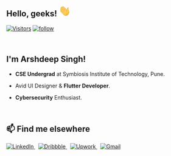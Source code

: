 
<h2> Hello, geeks! <img src="./wave.gif" height="30px"> </h2>

[![Visitors](https://visitor-badge.glitch.me/badge?page_id=ar33h.ar33h)](https://github.com/ar33h)
[![follow](https://img.shields.io/github/followers/ar33h)](https://github.com/ar33h?tab=followers)

<br>
<h2> I'm Arshdeep Singh! </h2>

-  <b>CSE Undergrad</b> at Symbiosis Institute of Technology, Pune. 

-  Avid UI Designer & <b>Flutter Developer</b>.

-  <b>Cybersecurity</b> Enthusiast.

<br>
<h2> 📫 Find me elsewhere </h2>

<a href="https://www.linkedin.com/in/ar33h/">![LinkedIn](https://img.shields.io/badge/LinkedIn-0077B5?style=for-the-badge&logo=linkedin&logoColor=white) </a> &nbsp;
<a href="https://dribbble.com/ar33h">![Dribbble](https://img.shields.io/badge/Dribbble-EA4C89?style=for-the-badge&logo=dribbble&logoColor=white) </a> &nbsp;
<a href="https://www.upwork.com/o/profiles/users/~01ca68ef008904fc4e/">![Upwork](https://img.shields.io/badge/Upwork-8A37DB?style=for-the-badge&logo=upwork&logoColor=white&color=green) </a> &nbsp;
<a href="mailto:arshdeepsingh.singh7@gmail.com">![Gmail](https://img.shields.io/badge/Gmail-D14836?style=for-the-badge&logo=gmail&logoColor=white)</a>
